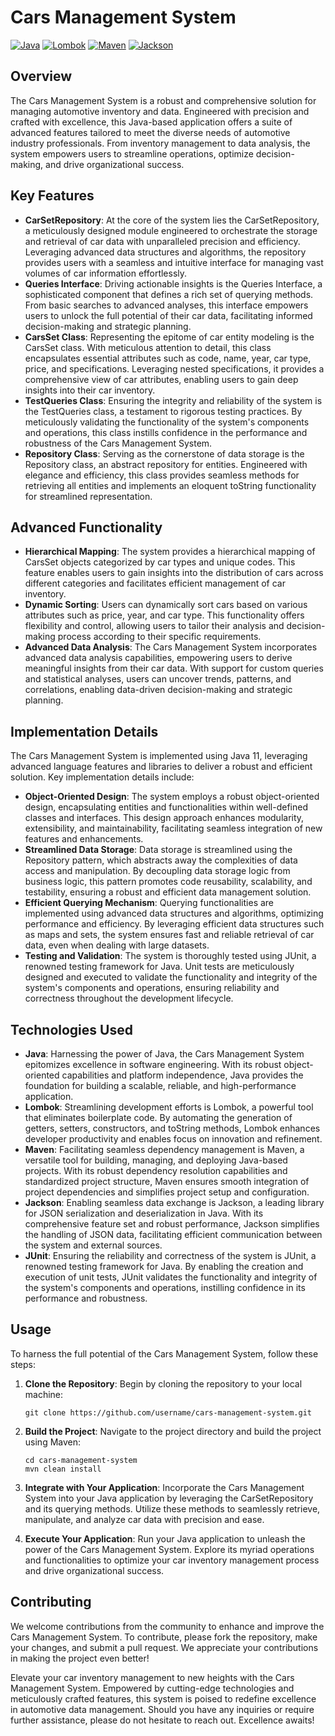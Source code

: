 # Cars Management System

[![Java](https://img.shields.io/badge/Java-11-blue)](https://www.oracle.com/java/technologies/javase-jdk11-downloads.html)
[![Lombok](https://img.shields.io/badge/Lombok-1.18.20-orange)](https://projectlombok.org/)
[![Maven](https://img.shields.io/badge/Maven-3.8.4-blueviolet)](https://maven.apache.org/)
[![Jackson](https://img.shields.io/badge/Jackson-2.13.0-yellow)](https://github.com/FasterXML/jackson)

## Overview
The Cars Management System is a robust and comprehensive solution for managing automotive inventory and data. Engineered with precision and crafted with excellence, this Java-based application offers a suite of advanced features tailored to meet the diverse needs of automotive industry professionals. From inventory management to data analysis, the system empowers users to streamline operations, optimize decision-making, and drive organizational success.

## Key Features
- **CarSetRepository**: At the core of the system lies the CarSetRepository, a meticulously designed module engineered to orchestrate the storage and retrieval of car data with unparalleled precision and efficiency. Leveraging advanced data structures and algorithms, the repository provides users with a seamless and intuitive interface for managing vast volumes of car information effortlessly.
- **Queries Interface**: Driving actionable insights is the Queries Interface, a sophisticated component that defines a rich set of querying methods. From basic searches to advanced analyses, this interface empowers users to unlock the full potential of their car data, facilitating informed decision-making and strategic planning.
- **CarsSet Class**: Representing the epitome of car entity modeling is the CarsSet class. With meticulous attention to detail, this class encapsulates essential attributes such as code, name, year, car type, price, and specifications. Leveraging nested specifications, it provides a comprehensive view of car attributes, enabling users to gain deep insights into their car inventory.
- **TestQueries Class**: Ensuring the integrity and reliability of the system is the TestQueries class, a testament to rigorous testing practices. By meticulously validating the functionality of the system's components and operations, this class instills confidence in the performance and robustness of the Cars Management System.
- **Repository Class**: Serving as the cornerstone of data storage is the Repository class, an abstract repository for entities. Engineered with elegance and efficiency, this class provides seamless methods for retrieving all entities and implements an eloquent toString functionality for streamlined representation.

## Advanced Functionality
- **Hierarchical Mapping**: The system provides a hierarchical mapping of CarsSet objects categorized by car types and unique codes. This feature enables users to gain insights into the distribution of cars across different categories and facilitates efficient management of car inventory.
- **Dynamic Sorting**: Users can dynamically sort cars based on various attributes such as price, year, and car type. This functionality offers flexibility and control, allowing users to tailor their analysis and decision-making process according to their specific requirements.
- **Advanced Data Analysis**: The Cars Management System incorporates advanced data analysis capabilities, empowering users to derive meaningful insights from their car data. With support for custom queries and statistical analyses, users can uncover trends, patterns, and correlations, enabling data-driven decision-making and strategic planning.

## Implementation Details
The Cars Management System is implemented using Java 11, leveraging advanced language features and libraries to deliver a robust and efficient solution. Key implementation details include:
- **Object-Oriented Design**: The system employs a robust object-oriented design, encapsulating entities and functionalities within well-defined classes and interfaces. This design approach enhances modularity, extensibility, and maintainability, facilitating seamless integration of new features and enhancements.
- **Streamlined Data Storage**: Data storage is streamlined using the Repository pattern, which abstracts away the complexities of data access and manipulation. By decoupling data storage logic from business logic, this pattern promotes code reusability, scalability, and testability, ensuring a robust and efficient data management solution.
- **Efficient Querying Mechanism**: Querying functionalities are implemented using advanced data structures and algorithms, optimizing performance and efficiency. By leveraging efficient data structures such as maps and sets, the system ensures fast and reliable retrieval of car data, even when dealing with large datasets.
- **Testing and Validation**: The system is thoroughly tested using JUnit, a renowned testing framework for Java. Unit tests are meticulously designed and executed to validate the functionality and integrity of the system's components and operations, ensuring reliability and correctness throughout the development lifecycle.

## Technologies Used
- **Java**: Harnessing the power of Java, the Cars Management System epitomizes excellence in software engineering. With its robust object-oriented capabilities and platform independence, Java provides the foundation for building a scalable, reliable, and high-performance application.
- **Lombok**: Streamlining development efforts is Lombok, a powerful tool that eliminates boilerplate code. By automating the generation of getters, setters, constructors, and toString methods, Lombok enhances developer productivity and enables focus on innovation and refinement.
- **Maven**: Facilitating seamless dependency management is Maven, a versatile tool for building, managing, and deploying Java-based projects. With its robust dependency resolution capabilities and standardized project structure, Maven ensures smooth integration of project dependencies and simplifies project setup and configuration.
- **Jackson**: Enabling seamless data exchange is Jackson, a leading library for JSON serialization and deserialization in Java. With its comprehensive feature set and robust performance, Jackson simplifies the handling of JSON data, facilitating efficient communication between the system and external sources.
- **JUnit**: Ensuring the reliability and correctness of the system is JUnit, a renowned testing framework for Java. By enabling the creation and execution of unit tests, JUnit validates the functionality and integrity of the system's components and operations, instilling confidence in its performance and robustness.

## Usage
To harness the full potential of the Cars Management System, follow these steps:

1. **Clone the Repository**: Begin by cloning the repository to your local machine:
    ```
    git clone https://github.com/username/cars-management-system.git
    ```

2. **Build the Project**: Navigate to the project directory and build the project using Maven:
    ```
    cd cars-management-system
    mvn clean install
    ```

3. **Integrate with Your Application**: Incorporate the Cars Management System into your Java application by leveraging the CarSetRepository and its querying methods. Utilize these methods to seamlessly retrieve, manipulate, and analyze car data with precision and ease.

4. **Execute Your Application**: Run your Java application to unleash the power of the Cars Management System. Explore its myriad operations and functionalities to optimize your car inventory management process and drive organizational success.

## Contributing
We welcome contributions from the community to enhance and improve the Cars Management System. To contribute, please fork the repository, make your changes, and submit a pull request. We appreciate your contributions in making the project even better!



Elevate your car inventory management to new heights with the Cars Management System. Empowered by cutting-edge technologies and meticulously crafted features, this system is poised to redefine excellence in automotive data management. Should you have any inquiries or require further assistance, please do not hesitate to reach out. Excellence awaits!

